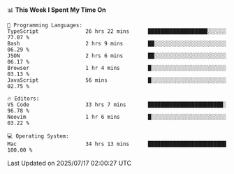 <!--START_SECTION:waka-->
📊 **This Week I Spent My Time On** 

```text
💬 Programming Languages: 
TypeScript               26 hrs 22 mins      ███████████████████░░░░░░   77.07 % 
Bash                     2 hrs 9 mins        ██░░░░░░░░░░░░░░░░░░░░░░░   06.29 % 
JSON                     2 hrs 6 mins        ██░░░░░░░░░░░░░░░░░░░░░░░   06.17 % 
Browser                  1 hr 4 mins         █░░░░░░░░░░░░░░░░░░░░░░░░   03.13 % 
JavaScript               56 mins             █░░░░░░░░░░░░░░░░░░░░░░░░   02.75 % 

🔥 Editors: 
VS Code                  33 hrs 7 mins       ████████████████████████░   96.78 % 
Neovim                   1 hr 6 mins         █░░░░░░░░░░░░░░░░░░░░░░░░   03.22 % 

💻 Operating System: 
Mac                      34 hrs 13 mins      █████████████████████████   100.00 % 
```


 Last Updated on 2025/07/17 02:00:27 UTC
<!--END_SECTION:waka-->
